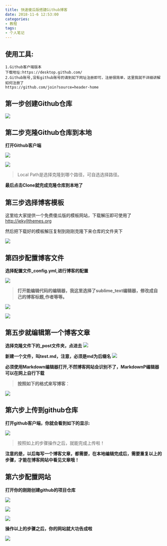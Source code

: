 ```yaml
---
title: 快速傻瓜版搭建Github博客
date: 2018-11-6 12:53:00
categories:
- 教程
tags:
- 个人笔记
---
```

## 使用工具: ##
    1.Github客户端版本
	下载地址:https://desktop.github.com/
	2.Github账号,没有github账号的请到如下网址注册即可，注册很简单，这里我就不详细讲解如何注册了
	https://github.com/join?source=header-home

## 第一步创建Github仓库 ##
![](https://raw.githubusercontent.com/Qpigzhu/pigss.github.io/master/assets/images/%E5%88%9B%E5%BB%BA%E9%A1%B9%E7%9B%AE.jpg)

## 第二步克隆Github仓库到本地 ##
**打开Github客户端**

![](https://raw.githubusercontent.com/Qpigzhu/pigss.github.io/master/assets/images/%E5%85%8B%E9%9A%86.png)

![](https://raw.githubusercontent.com/Qpigzhu/pigss.github.io/master/assets/images/%E5%85%8B%E9%9A%86%E7%AC%AC%E4%BA%8C%E6%AD%A5.png)


> Local Path是选择克隆到哪个路径，可自选选择路径。

**最后点击Clone就完成克隆仓库到本地了**

## 第三步选择博客模板 ##
这里给大家提供一个免费傻瓜版的模板网站，下载解压即可使用了
    http://jekyllthemes.org

然后把下载好的模板解压复制到刚刚克隆下来仓库的文件夹下

![](https://raw.githubusercontent.com/Qpigzhu/pigss.github.io/master/assets/images/%E9%A1%B9%E7%9B%AE%E5%85%8B%E9%9A%86%E6%96%87%E4%BB%B6.png)

## 第四步配置博客文件 ##
**选择配置文件_config.yml,进行博客的配置**

![](https://raw.githubusercontent.com/Qpigzhu/pigss.github.io/master/assets/images/%E9%80%89%E6%8B%A9%E6%96%87%E4%BB%B6.png)

> **打开能编辑代码的编辑器，我这里选择了sublime_text编辑器，修改成自己的博客标题,作者等等。**

![](https://raw.githubusercontent.com/Qpigzhu/pigss.github.io/master/assets/images/%E9%85%8D%E7%BD%AE%E5%8D%9A%E5%AE%A2%E6%96%87%E4%BB%B6.png)

![](https://raw.githubusercontent.com/Qpigzhu/pigss.github.io/master/assets/images/%E5%8D%9A%E5%AE%A2%E9%85%8D%E7%BD%AE2.png)


## 第五步就编辑第一个博客文章 ##
**选择克隆文件下的_post文件夹，点进去**
![](https://raw.githubusercontent.com/Qpigzhu/pigss.github.io/master/assets/images/66.png)

**新建一个文件，叫test.md，注意，必须是md为后缀名**
![](https://raw.githubusercontent.com/Qpigzhu/pigss.github.io/master/assets/images/222.png)

**必须使用Markdown编辑器打开,不然博客网站会识别不了，MarkdownP编辑器可以在网上自行下载**

> **按照如下的格式来写博客**：

![](https://raw.githubusercontent.com/Qpigzhu/pigss.github.io/master/assets/images/%E6%96%87%E7%AB%A0%E5%9F%BA%E6%9C%AC%E5%86%85%E5%AE%B9.png)


## 第六步上传到github仓库 ##
**打开github客户端，你就会看到如下的显示:**

![](https://raw.githubusercontent.com/Qpigzhu/pigss.github.io/master/assets/images/%E6%9B%B4%E6%96%B0%E6%96%87%E4%BB%B6.png)

> 按照如上的步骤操作之后，就能完成上传啦！

**注意的是，以后每写一个博客文章，都需要，在本地编辑完成后，需要重复以上的步骤，才能在博客网站中看见文章哦！**

## 第六步配置网站 ##
**打开你的刚刚创建github的项目仓库**

![](https://raw.githubusercontent.com/Qpigzhu/pigss.github.io/master/assets/images/1.png)

![](https://raw.githubusercontent.com/Qpigzhu/pigss.github.io/master/assets/images/2.png)

![](https://raw.githubusercontent.com/Qpigzhu/pigss.github.io/master/assets/images/3.png)

**操作以上的步骤之后，你的网站就大功告成啦**

![](https://raw.githubusercontent.com/Qpigzhu/pigss.github.io/master/assets/images/完成.png)